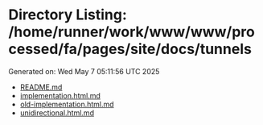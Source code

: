 # Directory Listing: /home/runner/work/www/www/processed/fa/pages/site/docs/tunnels
Generated on: Wed May  7 05:11:56 UTC 2025

- [README.md](README.md)
- [implementation.html.md](implementation.html.md)
- [old-implementation.html.md](old-implementation.html.md)
- [unidirectional.html.md](unidirectional.html.md)
